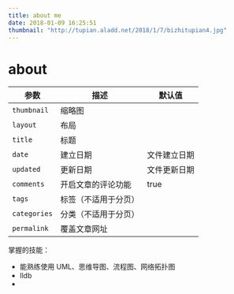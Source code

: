 ```yaml
---
title: about me
date: 2018-01-09 16:25:51
thumbnail: "http://tupian.aladd.net/2018/1/7/bizhitupian4.jpg"
---
```


# about 
| 参数           | 描述         | 默认值    |
| ------------ | ---------- | ------ |
| `thumbnail`  | 缩略图        |        |
| `layout`     | 布局         |        |
| `title`      | 标题         |        |
| `date`       | 建立日期       | 文件建立日期 |
| `updated`    | 更新日期       | 文件更新日期 |
| `comments`   | 开启文章的评论功能  | true   |
| `tags`       | 标签（不适用于分页） |        |
| `categories` | 分类（不适用于分页） |        |
| `permalink`  | 覆盖文章网址     |        |



掌握的技能：

* 能熟练使用 UML、思维导图、流程图、网络拓扑图
* lldb
* ​